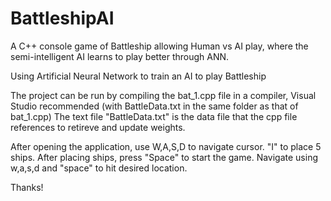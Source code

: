 # BattleshipAI
A C++ console game of Battleship allowing Human vs AI play, where the semi-intelligent AI learns to play better through ANN.

Using Artificial Neural Network to train an AI to play Battleship

The project can be run by compiling the bat_1.cpp file in a compiler, Visual Studio recommended (with BattleData.txt in the same folder as that of bat_1.cpp)
The text file "BattleData.txt" is the data file that the cpp file references to retireve
and update weights.

After opening the application, use W,A,S,D to navigate cursor.
"I" to place 5 ships. After placing ships, press "Space" to start the game. Navigate using w,a,s,d and "space" to hit desired location.

Thanks!
